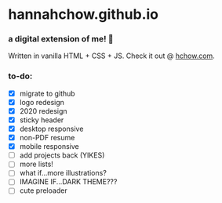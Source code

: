 # hannahchow.github.io

### a digital extension of me! 🌟 </br>
Written in vanilla HTML + CSS + JS. Check it out @ [hchow.com](http://hchow.com).

### to-do:
- [x] migrate to github
- [x] logo redesign
- [x] 2020 redesign
- [x] sticky header
- [x] desktop responsive
- [x] non-PDF resume
- [x] mobile responsive
- [ ] add projects back (YIKES)
- [ ] more lists!
- [ ] what if...more illustrations?
- [ ] IMAGINE IF...DARK THEME???
- [ ] cute preloader
